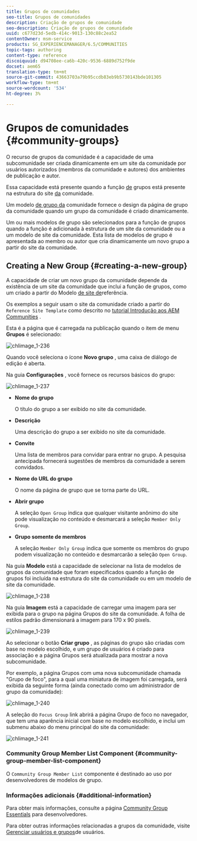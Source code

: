 ```yaml
---
title: Grupos de comunidades
seo-title: Grupos de comunidades
description: Criação de grupos de comunidade
seo-description: Criação de grupos de comunidade
uuid: c677d23d-5edb-414c-9013-130c88c2ea52
contentOwner: msm-service
products: SG_EXPERIENCEMANAGER/6.5/COMMUNITIES
topic-tags: authoring
content-type: reference
discoiquuid: d94708ee-ca6b-420c-9536-6889d752f9de
docset: aem65
translation-type: tm+mt
source-git-commit: 43663703a79b95ccdb83eb9b5730143bde101305
workflow-type: tm+mt
source-wordcount: '534'
ht-degree: 3%

---
```



# Grupos de comunidades {#community-groups}

O recurso de grupos da comunidade é a capacidade de uma subcomunidade ser criada dinamicamente em um site da comunidade por usuários autorizados (membros da comunidade e autores) dos ambientes de publicação e autor.

Essa capacidade está presente quando a função [de](/help/communities/functions.md#groups-function) grupos está presente na estrutura do site [da](/help/communities/sites-console.md) comunidade.

Um modelo [de grupo da](/help/communities/tools-groups.md) comunidade fornece o design da página de grupo da comunidade quando um grupo da comunidade é criado dinamicamente.

Um ou mais modelos de grupo são selecionados para a função de grupos quando a função é adicionada à estrutura de um site da comunidade ou a um modelo de site da comunidade. Esta lista de modelos de grupo é apresentada ao membro ou autor que cria dinamicamente um novo grupo a partir do site da comunidade.

## Creating a New Group {#creating-a-new-group}

A capacidade de criar um novo grupo da comunidade depende da existência de um site da comunidade que inclui a função de grupos, como um criado a partir do Modelo [de site de](/help/communities/sites.md)referência.

Os exemplos a seguir usam o site da comunidade criado a partir do `Reference Site Template` como descrito no [tutorial Introdução aos AEM Communities](/help/communities/getting-started.md) .

Esta é a página que é carregada na publicação quando o item de menu **Grupos** é selecionado:

![chlimage_1-236](assets/chlimage_1-236.png)

Quando você seleciona o ícone **Novo grupo** , uma caixa de diálogo de edição é aberta.

Na guia **Configurações** , você fornece os recursos básicos do grupo:

![chlimage_1-237](assets/chlimage_1-237.png)

* **Nome do grupo**

   O título do grupo a ser exibido no site da comunidade.

* **Descrição**

   Uma descrição do grupo a ser exibido no site da comunidade.

* **Convite**

   Uma lista de membros para convidar para entrar no grupo. A pesquisa antecipada fornecerá sugestões de membros da comunidade a serem convidados.

* **Nome do URL do grupo**

   O nome da página de grupo que se torna parte do URL.

* **Abrir grupo**

   A seleção `Open Group` indica que qualquer visitante anônimo do site pode visualização no conteúdo e desmarcará a seleção `Member Only Group`.

* **Grupo somente de membros**

   A seleção `Member Only Group` indica que somente os membros do grupo podem visualização no conteúdo e desmarcarão a seleção `Open Group`.

Na guia **Modelo** está a capacidade de selecionar na lista de modelos de grupos da comunidade que foram especificados quando a função de grupos foi incluída na estrutura do site da comunidade ou em um modelo de site da comunidade.

![chlimage_1-238](assets/chlimage_1-238.png)

Na guia **Imagem** está a capacidade de carregar uma imagem para ser exibida para o grupo na página Grupos do site da comunidade. A folha de estilos padrão dimensionará a imagem para 170 x 90 pixels.

![chlimage_1-239](assets/chlimage_1-239.png)

Ao selecionar o botão **Criar grupo** , as páginas do grupo são criadas com base no modelo escolhido, e um grupo de usuários é criado para associação e a página Grupos será atualizada para mostrar a nova subcomunidade.

Por exemplo, a página Grupos com uma nova subcomunidade chamada &quot;Grupo de foco&quot;, para a qual uma miniatura de imagem foi carregada, será exibida da seguinte forma (ainda conectado como um administrador de grupo da comunidade):

![chlimage_1-240](assets/chlimage_1-240.png)

A seleção do `Focus Group` link abrirá a página Grupo de foco no navegador, que tem uma aparência inicial com base no modelo escolhido, e inclui um submenu abaixo do menu principal do site da comunidade:

![chlimage_1-241](assets/chlimage_1-241.png)

### Community Group Member List Component {#community-group-member-list-component}

O `Community Group Member List` componente é destinado ao uso por desenvolvedores de modelos de grupo.

### Informações adicionais {#additional-information}

Para obter mais informações, consulte a página [Community Group Essentials](/help/communities/essentials-groups.md) para desenvolvedores.

Para obter outras informações relacionadas a grupos da comunidade, visite [Gerenciar usuários e grupos](/help/communities/users.md)de usuários.

